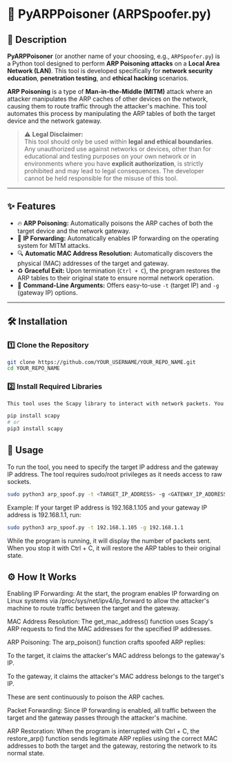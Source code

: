 # 🐍 PyARPPoisoner (ARPSpoofer.py)

## 📜 Description

**PyARPPoisoner** (or another name of your choosing, e.g., `ARPSpoofer.py`) is a Python tool designed to perform **ARP Poisoning attacks** on a **Local Area Network (LAN)**. This tool is developed specifically for **network security education**, **penetration testing**, and **ethical hacking** scenarios.

**ARP Poisoning** is a type of **Man-in-the-Middle (MITM)** attack where an attacker manipulates the ARP caches of other devices on the network, causing them to route traffic through the attacker's machine. This tool automates this process by manipulating the ARP tables of both the target device and the network gateway.

> ⚠️ **Legal Disclaimer:**  
This tool should only be used within **legal and ethical boundaries**. Any unauthorized use against networks or devices, other than for educational and testing purposes on your own network or in environments where you have **explicit authorization**, is strictly prohibited and may lead to legal consequences. The developer cannot be held responsible for the misuse of this tool.

---

## ✨ Features

- 🔥 **ARP Poisoning:** Automatically poisons the ARP caches of both the target device and the network gateway.
- 🔀 **IP Forwarding:** Automatically enables IP forwarding on the operating system for MITM attacks.
- 🔍 **Automatic MAC Address Resolution:** Automatically discovers the physical (MAC) addresses of the target and gateway.
- ♻️ **Graceful Exit:** Upon termination (`Ctrl + C`), the program restores the ARP tables to their original state to ensure normal network operation.
- 🧠 **Command-Line Arguments:** Offers easy-to-use `-t` (target IP) and `-g` (gateway IP) options.

---

## 🛠️ Installation

### 1️⃣ Clone the Repository

```bash
git clone https://github.com/YOUR_USERNAME/YOUR_REPO_NAME.git
cd YOUR_REPO_NAME
```
### 2️⃣ Install Required Libraries
```bash
This tool uses the Scapy library to interact with network packets. You can install it using the following command:

pip install scapy
# or
pip3 install scapy
```

## 🚀 Usage
To run the tool, you need to specify the target IP address and the gateway IP address.
The tool requires sudo/root privileges as it needs access to raw sockets.

```bash
sudo python3 arp_spoof.py -t <TARGET_IP_ADDRESS> -g <GATEWAY_IP_ADDRESS>
```

Example:
If your target IP address is 192.168.1.105 and your gateway IP address is 192.168.1.1, run:

```bash
sudo python3 arp_spoof.py -t 192.168.1.105 -g 192.168.1.1
```

While the program is running, it will display the number of packets sent.
When you stop it with Ctrl + C, it will restore the ARP tables to their original state.

## ⚙️ How It Works

Enabling IP Forwarding:
At the start, the program enables IP forwarding on Linux systems via /proc/sys/net/ipv4/ip_forward to allow the attacker's machine to route traffic between the target and the gateway.

MAC Address Resolution:
The get_mac_address() function uses Scapy's ARP requests to find the MAC addresses for the specified IP addresses.

ARP Poisoning:
The arp_poison() function crafts spoofed ARP replies:

To the target, it claims the attacker's MAC address belongs to the gateway's IP.

To the gateway, it claims the attacker's MAC address belongs to the target's IP.

These are sent continuously to poison the ARP caches.

Packet Forwarding:
Since IP forwarding is enabled, all traffic between the target and the gateway passes through the attacker's machine.

ARP Restoration:
When the program is interrupted with Ctrl + C, the restore_arp() function sends legitimate ARP replies using the correct MAC addresses to both the target and the gateway, restoring the network to its normal state.
